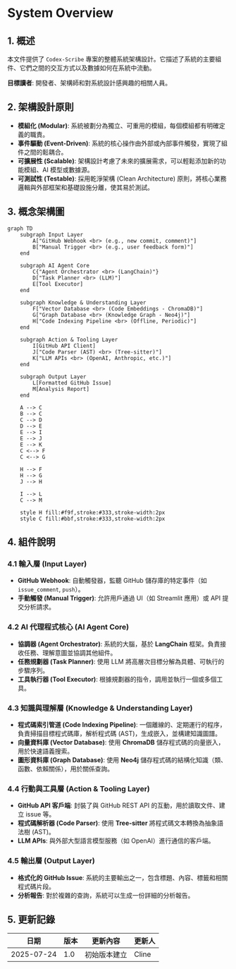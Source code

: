 # System Overview

## 1. 概述

本文件提供了 `Codex-Scribe` 專案的整體系統架構設計。它描述了系統的主要組件、它們之間的交互方式以及數據如何在系統中流動。

**目標讀者**: 開發者、架構師和對系統設計感興趣的相關人員。

## 2. 架構設計原則

- **模組化 (Modular)**: 系統被劃分為獨立、可重用的模組，每個模組都有明確定義的職責。
- **事件驅動 (Event-Driven)**: 系統的核心操作由外部或內部事件觸發，實現了組件之間的鬆耦合。
- **可擴展性 (Scalable)**: 架構設計考慮了未來的擴展需求，可以輕鬆添加新的功能模組、AI 模型或數據源。
- **可測試性 (Testable)**: 採用乾淨架構 (Clean Architecture) 原則，將核心業務邏輯與外部框架和基礎設施分離，使其易於測試。

## 3. 概念架構圖

```mermaid
graph TD
    subgraph Input Layer
        A["GitHub Webhook <br> (e.g., new commit, comment)"]
        B["Manual Trigger <br> (e.g., user feedback form)"]
    end

    subgraph AI Agent Core
        C{"Agent Orchestrator <br> (LangChain)"}
        D["Task Planner <br> (LLM)"]
        E[Tool Executor]
    end

    subgraph Knowledge & Understanding Layer
        F["Vector Database <br> (Code Embeddings - ChromaDB)"]
        G["Graph Database <br> (Knowledge Graph - Neo4j)"]
        H["Code Indexing Pipeline <br> (Offline, Periodic)"]
    end

    subgraph Action & Tooling Layer
        I[GitHub API Client]
        J["Code Parser (AST) <br> (Tree-sitter)"]
        K["LLM APIs <br> (OpenAI, Anthropic, etc.)"]
    end

    subgraph Output Layer
        L[Formatted GitHub Issue]
        M[Analysis Report]
    end

    A --> C
    B --> C
    C --> D
    D --> E
    E --> I
    E --> J
    E --> K
    C <--> F
    C <--> G

    H --> F
    H --> G
    J --> H

    I --> L
    C --> M

    style H fill:#f9f,stroke:#333,stroke-width:2px
    style C fill:#bbf,stroke:#333,stroke-width:2px
```

## 4. 組件說明

### 4.1 輸入層 (Input Layer)
- **GitHub Webhook**: 自動觸發器，監聽 GitHub 儲存庫的特定事件（如 `issue_comment`, `push`）。
- **手動觸發 (Manual Trigger)**: 允許用戶通過 UI（如 Streamlit 應用）或 API 提交分析請求。

### 4.2 AI 代理程式核心 (AI Agent Core)
- **協調器 (Agent Orchestrator)**: 系統的大腦，基於 **LangChain** 框架。負責接收任務、理解意圖並協調其他組件。
- **任務規劃器 (Task Planner)**: 使用 LLM 將高層次目標分解為具體、可執行的步驟序列。
- **工具執行器 (Tool Executor)**: 根據規劃器的指令，調用並執行一個或多個工具。

### 4.3 知識與理解層 (Knowledge & Understanding Layer)
- **程式碼索引管道 (Code Indexing Pipeline)**: 一個離線的、定期運行的程序，負責掃描目標程式碼庫，解析程式碼 (AST)，生成嵌入，並構建知識圖譜。
- **向量資料庫 (Vector Database)**: 使用 **ChromaDB** 儲存程式碼的向量嵌入，用於快速語義搜索。
- **圖形資料庫 (Graph Database)**: 使用 **Neo4j** 儲存程式碼的結構化知識（類、函數、依賴關係），用於關係查詢。

### 4.4 行動與工具層 (Action & Tooling Layer)
- **GitHub API 客戶端**: 封裝了與 GitHub REST API 的互動，用於讀取文件、建立 issue 等。
- **程式碼解析器 (Code Parser)**: 使用 **Tree-sitter** 將程式碼文本轉換為抽象語法樹 (AST)。
- **LLM APIs**: 與外部大型語言模型服務（如 OpenAI）進行通信的客戶端。

### 4.5 輸出層 (Output Layer)
- **格式化的 GitHub Issue**: 系統的主要輸出之一，包含標題、內容、標籤和相關程式碼片段。
- **分析報告**: 對於複雜的查詢，系統可以生成一份詳細的分析報告。

## 5. 更新記錄

| 日期       | 版本 | 更新內容           | 更新人 |
|------------|------|--------------------|--------|
| 2025-07-24 | 1.0  | 初始版本建立       | Cline  |

